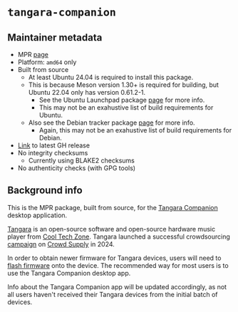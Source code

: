 # `tangara-companion`

## Maintainer metadata
* MPR [page](https://mpr.makedeb.org/packages/tangara-companion)
* Platform: `amd64` only
* Built from source
    * At least Ubuntu 24.04 is required to install this package.
    * This is because Meson version 1.30+ is required for building, but Ubuntu 22.04 only has version 0.61.2-1.
        * See the Ubuntu Launchpad package [page](https://launchpad.net/meson) for more info.
        * This may not be an exahustive list of build requirements for Ubuntu.
    * Also see the Debian tracker package [page](https://tracker.debian.org/pkg/meson) for more info.
        * Again, this may not be an exahustive list of build requirements for Debian.
* [Link](https://github.com/haileys/tangara-companion/releases/latest) to latest GH release
* No integrity checksums
    * Currently using BLAKE2 checksums
* No authenticity checks (with GPG tools)

## Background info

This is the MPR package, built from source, for the
[Tangara Companion](https://github.com/haileys/tangara-companion) desktop
application.

[Tangara](https://cooltech.zone/tangara/) is an open-source software and
open-source hardware music player from [Cool Tech Zone](https://cooltech.zone/).
Tangara launched a successful crowdsourcing [campaign](https://www.crowdsupply.com/cool-tech-zone/tangara)
on [Crowd Supply](https://en.wikipedia.org/wiki/Crowd_Supply) in 2024.

In order to obtain newer firmware for Tangara devices, users will need to
[flash firmware](https://cooltech.zone/tangara/docs/flashing/) onto the device.
The recommended way for most users is to use the Tangara Companion desktop app.

Info about the Tangara Companion app will be updated accordingly, as not all
users haven't received their Tangara devices from the initial batch of devices.
